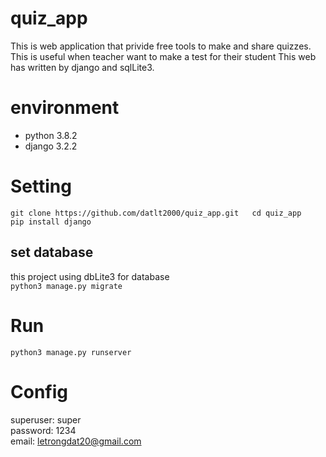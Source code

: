# quiz_app
This is web application that privide free tools to make and share quizzes. This is useful when teacher want to make a test for their student
This web has written by django and sqlLite3.
# environment
* python 3.8.2
* django 3.2.2
# Setting
`git clone https://github.com/datlt2000/quiz_app.git  
cd quiz_app  
pip install django`  
## set database
this project using dbLite3 for database  
`python3 manage.py migrate`
# Run
`python3 manage.py runserver`  
# Config
superuser: super  
password: 1234  
email: letrongdat20@gmail.com  
